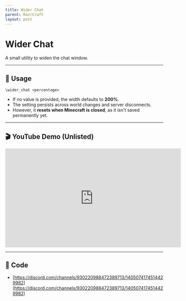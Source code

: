 ```yaml
---
title: Wider Chat
parent: RazrCraft
layout: post
---
```


# Wider Chat

A small utility to widen the chat window.

---

## 📌 Usage

```
\wider_chat <percentage>
```

- If no value is provided, the width defaults to **200%**.
- The setting persists across world changes and server disconnects.
- However, it **resets when Minecraft is closed**, as it isn't saved permanently yet.

---

## 🎬 YouTube Demo (Unlisted)

<iframe width="560" height="315" src="https://www.youtube.com/embed/JvOHSm2cXxo?si=PU1ulJtIx4pKj9xm" title="YouTube video player" frameborder="0" allow="accelerometer; autoplay; clipboard-write; encrypted-media; gyroscope; picture-in-picture; web-share" referrerpolicy="strict-origin-when-cross-origin" allowfullscreen></iframe>

---

## 🧩 Code

- [https://discord.com/channels/930220988472389713/1405074174514429982](https://discord.com/channels/930220988472389713/1405074174514429982)
